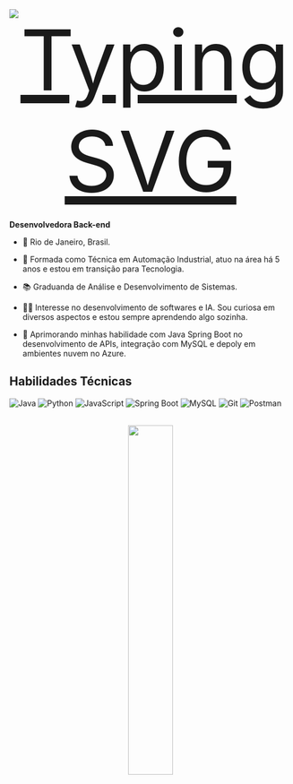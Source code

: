 <div style="text-align: center;">
  <a href="https://git.io/typing-svg">
    <img src="https://readme-typing-svg.herokuapp.com/?center=true&vCenter=true&color=ffffff&lines=Olá,%20me+chamo+Paola+Moura;Seja+bem+vindo(a)!+😊" alt="Typing SVG" style="font-size: 150px">
  </a>
</div>

**Desenvolvedora Back-end**

- 📍 Rio de Janeiro, Brasil.
  &nbsp;
  
- 🤖 Formada como Técnica em Automação Industrial, atuo na área há 5 anos e estou em transição para Tecnologia.
- 📚 Graduanda de Análise e Desenvolvimento de Sistemas.
- 👩‍💻 Interesse no desenvolvimento de softwares e IA. Sou curiosa em diversos aspectos e estou sempre aprendendo algo sozinha.
- 🌱 Aprimorando minhas habilidade com Java Spring Boot no desenvolvimento de APIs, integração com MySQL e depoly em ambientes nuvem no Azure.
  
## Habilidades Técnicas
![Java](https://img.shields.io/badge/java-%23ED8B00.svg?style=for-the-badge&logo=openjdk&logoColor=white)
![Python](https://img.shields.io/badge/python-3670A0?style=for-the-badge&logo=python&logoColor=ffdd54)
![JavaScript](https://img.shields.io/badge/JavaScript-F7DF1E?style=for-the-badge&logo=javascript&logoColor=black)
![Spring Boot](https://img.shields.io/badge/Spring%20Boot-6DB33F?style=for-the-badge&logo=spring-boot&logoColor=white)
![MySQL](https://img.shields.io/badge/MySQL-00000F?style=for-the-badge&logo=mysql&logoColor=white)
![Git](https://img.shields.io/badge/GIT-E44C30?style=for-the-badge&logo=git&logoColor=white)
![Postman](https://img.shields.io/badge/Postman-FF6C37.svg?style=for-the-badge&logo=Postman&logoColor=white)
  <br>
  <br>
  
  <div align="center">
  <img width="40%" src="https://github-readme-stats.vercel.app/api/top-langs/?username=paolahegel&layout=compact&show_icons=true&theme=dracula"/>
  </div>
  <br>

## 
